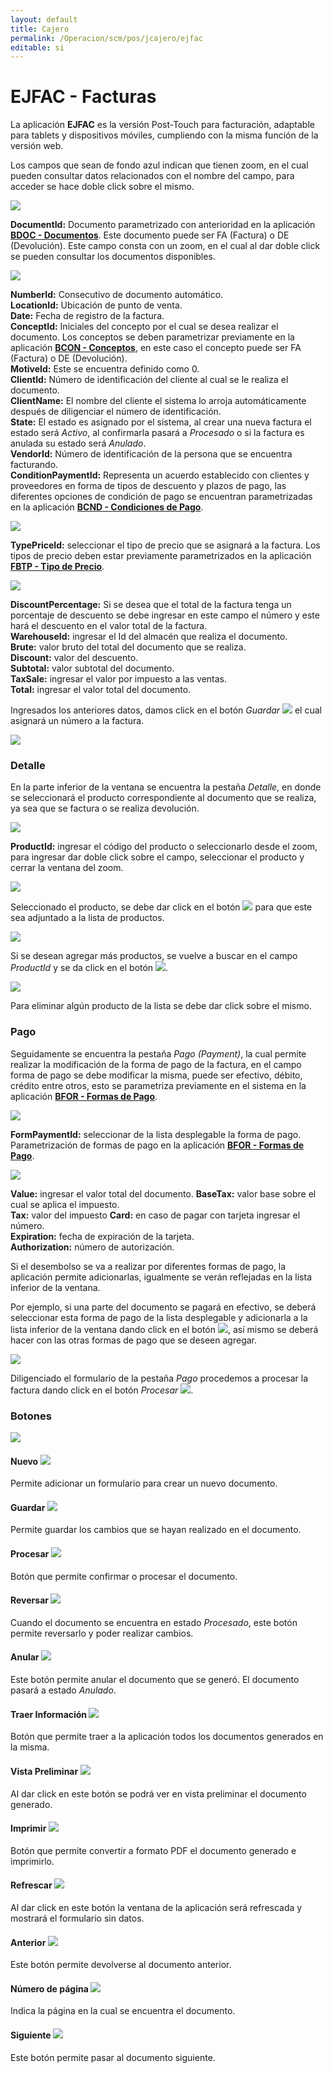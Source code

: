 ```yaml
---
layout: default
title: Cajero
permalink: /Operacion/scm/pos/jcajero/ejfac
editable: si
---
```


# EJFAC - Facturas

La aplicación **EJFAC** es la versión Post-Touch para facturación, adaptable para tablets y dispositivos móviles, cumpliendo con la misma función de la versión web.  

Los campos que sean de fondo azul indican que tienen zoom, en el cual pueden consultar datos relacionados con el nombre del campo, para acceder se hace doble click sobre el mismo.  

![](ejfac.png)

**DocumentId:** Documento parametrizado con anterioridad en la aplicación [**BDOC - Documentos**](http://docs.oasiscom.com/Operacion/common/bsistema/bdoc). Este documento puede ser FA (Factura) o DE (Devolución). Este campo consta con un zoom, en el cual al dar doble click se pueden consultar los documentos disponibles.  

![](ejfac1.png)

**NumberId:** Consecutivo de documento automático.  
**LocationId:** Ubicación de punto de venta.  
**Date:** Fecha de registro de la factura.  
**ConceptId:** Iniciales del concepto por el cual se desea realizar el documento. Los conceptos se deben parametrizar previamente en la aplicación [**BCON - Conceptos**](http://docs.oasiscom.com/Operacion/common/bsistema/bcon), en este caso el concepto puede ser FA (Factura) o DE (Devolución).  
**MotiveId:** Este se encuentra definido como 0.  
**ClientId:** Número de identificación del cliente al cual se le realiza el documento.  
**ClientName:** El nombre del cliente el sistema lo arroja automáticamente después de diligenciar el número de identificación.  
**State:** El estado es asignado por el sistema, al crear una nueva factura el estado será _Activo_, al confirmarla pasará a _Procesado_ o si la factura es anulada su estado será _Anulado_.  
**VendorId:** Número de identificación de la persona que se encuentra facturando.  
**ConditionPaymentId:** Representa un acuerdo establecido con clientes y proveedores en forma de tipos de descuento y plazos de pago, las diferentes opciones de condición de pago se encuentran parametrizadas en la aplicación [**BCND - Condiciones de Pago**](http://docs.oasiscom.com/Operacion/common/bcomer/bcnd).  

![](ejfac2.png)

**TypePriceId:** seleccionar el tipo de precio que se asignará a la factura. Los tipos de precio deben estar previamente parametrizados en la aplicación [**FBTP - Tipo de Precio**](http://docs.oasiscom.com/Operacion/scm/facturacion/fbasica/fbtp).

![](ejfac3.png)

**DiscountPercentage:** Si se desea que el total de la factura tenga un porcentaje de descuento se debe ingresar en este campo el número y este hará el descuento en el valor total de la factura.  
**WarehouseId:** ingresar el Id del almacén que realiza el documento.  
**Brute:** valor bruto del total del documento que se realiza.  
**Discount:** valor del descuento.  
**Subtotal:** valor subtotal del documento.  
**TaxSale:** ingresar el valor por impuesto a las ventas.  
**Total:** ingresar el valor total del documento.  

Ingresados los anteriores datos, damos click en el botón _Guardar_ ![](guardar.png) el cual asignará un número a la factura. 

![](ejfac12.png)

### Detalle

En la parte inferior de la ventana se encuentra la pestaña _Detalle_, en donde se seleccionará el producto correspondiente al documento que se realiza, ya sea que se factura o se realiza devolución.  

![](ejfac4.png)

**ProductId:** ingresar el código del producto o seleccionarlo desde el zoom, para ingresar dar doble click sobre el campo, seleccionar el producto y cerrar la ventana del zoom.  

![](ejfac5.png)

Seleccionado el producto, se debe dar click en el botón ![](mas.png) para que este sea adjuntado a la lista de productos.  

![](ejfac6.png)

Si se desean agregar más productos, se vuelve a buscar en el campo _ProductId_ y se da click en el botón ![](mas.png).

![](ejfac8.png)

Para eliminar algún producto de la lista se debe dar click sobre el mismo.  


### Pago

Seguidamente se encuentra la pestaña _Pago (Payment)_, la cual permite realizar la modificación de la forma de pago de la factura, en el campo forma de pago se debe modificar la misma, puede ser efectivo, débito, crédito entre otros, esto se parametriza previamente en el sistema en la aplicación [**BFOR - Formas de Pago**](http://docs.oasiscom.com/Operacion/common/bcomer/bfor).  

![](ejfac9.png)

**FormPaymentId:** seleccionar de la lista desplegable la forma de pago. Parametrización de formas de pago en la aplicación [**BFOR - Formas de Pago**](http://docs.oasiscom.com/Operacion/common/bcomer/bfor).

![](ejfac10.png)

**Value:** ingresar el valor total del documento.
**BaseTax:** valor base sobre el cual se aplica el impuesto.  
**Tax:** valor del impuesto
**Card:** en caso de pagar con tarjeta ingresar el número.  
**Expiration:** fecha de expiración de la tarjeta.  
**Authorization:** número de autorización.  

Si el desembolso se va a realizar por diferentes formas de pago, la aplicación permite adicionarlas, igualmente se verán reflejadas en la lista inferior de la ventana.  

Por ejemplo, si una parte del documento se pagará en efectivo, se deberá seleccionar esta forma de pago de la lista desplegable y adicionarla a la lista inferior de la ventana dando click en el botón ![](mas.png), así mismo se deberá hacer con las otras formas de pago que se deseen agregar.  

![](ejfac11.png)

Diligenciado el formulario de la pestaña _Pago_ procedemos a procesar la factura dando click en el botón _Procesar_  ![](procesar.png).

### Botones

![](botones.png)


#### Nuevo ![](nuevo.png)

Permite adicionar un formulario para crear un nuevo documento.  

#### Guardar ![](guardar.png)

Permite guardar los cambios que se hayan realizado en el documento.  

#### Procesar ![](procesar.png)

Botón que permite confirmar o procesar el documento.  

#### Reversar ![](reversar.png)

Cuando el documento se encuentra en estado _Procesado_, este botón permite reversarlo y poder realizar cambios.  

#### Anular ![](anular.png)

Este botón permite anular el documento que se generó. El documento pasará a estado _Anulado_.

#### Traer Información ![](traer.png)

Botón que permite traer a la aplicación todos los documentos generados en la misma.  

#### Vista Preliminar ![](vista.png)

Al dar click en este botón se podrá ver en vista preliminar el documento generado.  

#### Imprimir ![](imprimir.png)

Botón que permite convertir a formato PDF el documento generado e imprimirlo.  

#### Refrescar ![](refrescar.png)

Al dar click en este botón la ventana de la aplicación será refrescada y mostrará el formulario sin datos.  

#### Anterior ![](devolver.png)

Este botón permite devolverse al documento anterior.  

#### Número de página ![](pagina.png)

Indica la página en la cual se encuentra el documento.  

#### Siguiente ![](pagina.png)

Este botón permite pasar al documento siguiente.  

